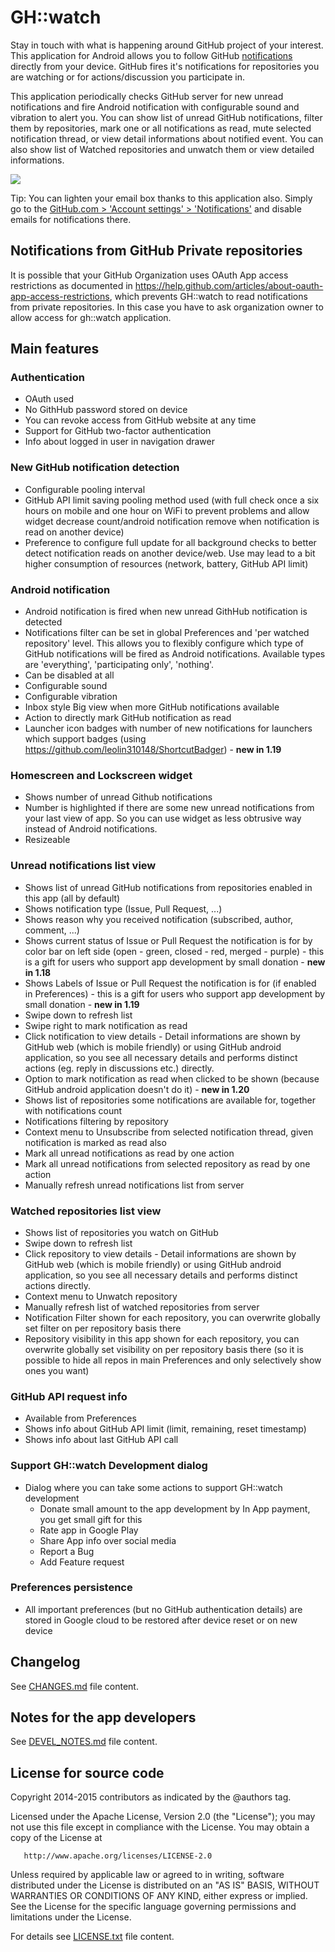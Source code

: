 GH::watch
=========
Stay in touch with what is happening around GitHub project of your interest. 
This application for Android allows you to follow GitHub [notifications](https://help.github.com/articles/notifications) directly from your device.
GitHub fires it's notifications for repositories you are watching or for actions/discussion you participate in. 

This application periodically checks GitHub server for new unread notifications and fire Android notification 
with configurable sound and vibration to alert you. You can show list of unread GitHub notifications, filter 
them by repositories, mark one or all notifications as read, mute selected notification thread, or view detail 
informations about notified event. You can also show list of Watched repositories and unwatch them or view 
detailed informations.

<a href="https://play.google.com/store/apps/details?id=com.daskiworks.ghwatch" alt="Download from Google Play">
  <img src="http://www.android.com/images/brand/android_app_on_play_large.png">
</a>

Tip: You can lighten your email box thanks to this application also. 
Simply go to the [GitHub.com > 'Account settings' > 'Notifications'](https://github.com/settings/notifications) and disable emails for notifications there.

Notifications from GitHub Private repositories
----------------------------------------------
It is possible that your GitHub Organization uses OAuth App access restrictions as documented 
in https://help.github.com/articles/about-oauth-app-access-restrictions, which prevents GH::watch 
to read notifications from private repositories. In this case you have to ask organization owner 
to allow access for gh::watch application.

Main features
-------------

### Authentication
* OAuth used
* No GithHub password stored on device
* You can revoke access from GitHub website at any time
* Support for GitHub two-factor authentication
* Info about logged in user in navigation drawer

### New GitHub notification detection
* Configurable pooling interval
* GitHub API limit saving pooling method used (with full check once a six hours on mobile 
  and one hour on WiFi to prevent problems and allow widget decrease count/android notification remove when 
  notification is read on another device)
* Preference to configure full update for all background checks to better detect notification reads 
  on another device/web. Use may lead to a bit higher consumption of resources (network, battery, GitHub API limit)

### Android notification
* Android notification is fired when new unread GithHub notification is detected
* Notifications filter can be set in global Preferences and 'per watched repository' level. 
  This allows you to flexibly configure which type of GitHub notifications will be 
  fired as Android notifications. Available types are 'everything', 'participating only', 'nothing'.    
* Can be disabled at all
* Configurable sound
* Configurable vibration
* Inbox style Big view when more GitHub notifications available
* Action to directly mark GitHub notification as read
* Launcher icon badges with number of new notifications for launchers which support badges 
  (using https://github.com/leolin310148/ShortcutBadger) - **new in 1.19**
  
### Homescreen and Lockscreen widget
* Shows number of unread Github notifications
* Number is highlighted if there are some new unread notifications from your last view of app. So you can use 
  widget as less obtrusive way instead of Android notifications.
* Resizeable  
  
### Unread notifications list view
* Shows list of unread GitHub notifications from repositories enabled in this app (all by default)
* Shows notification type (Issue, Pull Request, ...) 
* Shows reason why you received notification (subscribed, author, comment, ...)
* Shows current status of Issue or Pull Request the notification is for by color bar on left side (open - green, closed - red, merged - purple) - this is a gift for users who support app development by small donation - **new in 1.18**
* Shows Labels of Issue or Pull Request the notification is for (if enabled in Preferences) - this is a gift for users who support app development by small donation - **new in 1.19**
* Swipe down to refresh list
* Swipe right to mark notification as read
* Click notification to view details - Detail informations are shown by 
  GitHub web (which is mobile friendly) or using GitHub android application, 
  so you see all necessary details and performs distinct actions (eg. reply in discussions etc.) directly.
* Option to mark notification as read when clicked to be shown (because GitHub android application doesn't do it) - **new in 1.20**
* Shows list of repositories some notifications are available for, together with notifications count
* Notifications filtering by repository
* Context menu to Unsubscribe from selected notification thread, given notification is marked as read also
* Mark all unread notifications as read by one action
* Mark all unread notifications from selected repository as read by one action
* Manually refresh unread notifications list from server

### Watched repositories list view
* Shows list of repositories you watch on GitHub
* Swipe down to refresh list
* Click repository to view details - Detail informations are shown 
  by GitHub web (which is mobile friendly) or using GitHub android 
  application, so you see all necessary details and performs distinct actions directly.
* Context menu to Unwatch repository
* Manually refresh list of watched repositories from server
* Notification Filter shown for each repository, you can overwrite 
  globally set filter on per repository basis there
* Repository visibility in this app shown for each repository, you can overwrite 
  globally set visibility on per repository basis there (so it is possible to hide 
  all repos in main Preferences and only selectively show ones you want)
    
### GitHub API request info
* Available from Preferences
* Shows info about GitHub API limit (limit, remaining, reset timestamp)
* Shows info about last GitHub API call 

### Support GH::watch Development dialog
* Dialog where you can take some actions to support GH::watch development
  * Donate small amount to the app development by In App payment, you get small gift for this 
  * Rate app in Google Play
  * Share App info over social media
  * Report a Bug
  * Add Feature request

### Preferences persistence
* All important preferences (but no GitHub authentication details) are stored in Google 
  cloud to be restored after device reset or on new device
  
Changelog
---------

See [CHANGES.md](CHANGES.md) file content.

Notes for the app developers
----------------------------

See [DEVEL_NOTES.md](DEVEL_NOTES.md) file content.

License for source code
-----------------------

   Copyright 2014-2015 contributors as indicated by the @authors tag.

   Licensed under the Apache License, Version 2.0 (the "License");
   you may not use this file except in compliance with the License.
   You may obtain a copy of the License at

       http://www.apache.org/licenses/LICENSE-2.0

   Unless required by applicable law or agreed to in writing, software
   distributed under the License is distributed on an "AS IS" BASIS,
   WITHOUT WARRANTIES OR CONDITIONS OF ANY KIND, either express or implied.
   See the License for the specific language governing permissions and
   limitations under the License.


For details see [LICENSE.txt](LICENSE.txt) file content.
   
